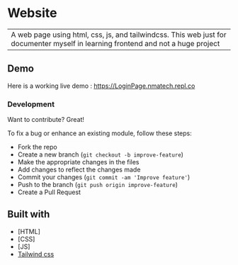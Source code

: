 # Website
<table>
<tr>
<td>
  A web page using html, css, js, and tailwindcss. This web just for documenter myself in learning frontend and not a huge project
</td>
</tr>
</table>

## Demo
Here is a working live demo : https://LoginPage.nmatech.repl.co

### Development
Want to contribute? Great!

To fix a bug or enhance an existing module, follow these steps:

- Fork the repo
- Create a new branch (`git checkout -b improve-feature`)
- Make the appropriate changes in the files
- Add changes to reflect the changes made
- Commit your changes (`git commit -am 'Improve feature'`)
- Push to the branch (`git push origin improve-feature`)
- Create a Pull Request 

## Built with 

- [HTML]
- [CSS]
- [JS]
- [Tailwind css](https://tailwindcss.com/)
